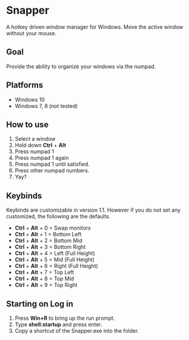 # Snapper
A hotkey driven window manager for Windows. Move the active window without your mouse.

## Goal
Provide the ability to organize your windows via the numpad.

## Platforms
- Windows 10
- Windows 7, 8 (not tested)

## How to use
1. Select a window
2. Hold down **Ctrl** + **Alt**
3. Press numpad 1
4. Press numpad 1 again
5. Press numpad 1 until satisfied.
6. Press other numpad numbers.
7. Yay?

## Keybinds
Keybinds are customizable in version 1.1. However if you do not set any customized, the following are the defaults.
- **Ctrl** + **Alt** + 0 = Swap monitors
- **Ctrl** + **Alt** + 1 = Bottom Left
- **Ctrl** + **Alt** + 2 = Bottom Mid
- **Ctrl** + **Alt** + 3 = Bottom Right
- **Ctrl** + **Alt** + 4 = Left (Full Height)
- **Ctrl** + **Alt** + 5 = Mid (Full Height)
- **Ctrl** + **Alt** + 6 = Right (Full Height)
- **Ctrl** + **Alt** + 7 = Top Left
- **Ctrl** + **Alt** + 8 = Top Mid
- **Ctrl** + **Alt** + 9 = Top Right

## Starting on Log in
1. Press **Win+R** to bring up the run prompt.
2. Type **shell:startup** and press enter.
3. Copy a shortcut of the Snapper.exe into the folder.
